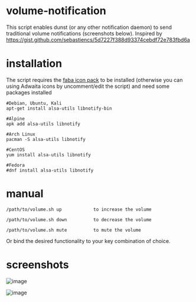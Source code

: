 # volume-notification
This script enables dunst (or any other notification daemon) to send traditional volume notifications (screenshots below).
Inspired by https://gist.github.com/sebastiencs/5d7227f388d93374cebdf72e783fbd6a


# installation
The script requires the <a href="https://github.com/snwh/faba-icon-theme.git">faba icon pack</a> to be installed (otherwise you can using Adwaita icons by uncomment/edit the script) and need some packages installed 
```
#Debian, Ubuntu, Kali
apt-get install alsa-utils libnotify-bin

#Alpine
apk add alsa-utils libnotify

#Arch Linux
pacman -S alsa-utils libnotify

#CentOS
yum install alsa-utils libnotify

#Fedora
#dnf install alsa-utils libnotify
```

# manual

```
/path/to/volume.sh up            to increase the volume

/path/to/volume.sh down          to decrease the volume

/path/to/volume.sh mute          to mute the volume
```

Or bind the desired functionality to your key combination of choice.
# screenshots
![image](https://github.com/wildan-pratama/volume-notification/assets/84622086/594d973d-faaf-44d8-9882-91615c261134)

![image](https://github.com/wildan-pratama/volume-notification/assets/84622086/8202e80a-1cc8-4e20-9e1f-59cbb68554a1)
